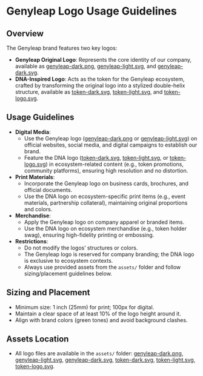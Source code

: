 # Genyleap Logo Usage Guidelines

## Overview
The Genyleap brand features two key logos:
- **Genyleap Original Logo**: Represents the core identity of our company, available as [genyleap-dark.png](https://github.com/genyleap/brand-kit/blob/main/assets/genyleap-dark.png), [genyleap-light.svg](https://github.com/genyleap/brand-kit/blob/main/assets/genyleap-light.svg), and [genyleap-dark.svg](https://github.com/genyleap/brand-kit/blob/main/assets/genyleap-dark.svg).
- **DNA-Inspired Logo**: Acts as the token for the Genyleap ecosystem, crafted by transforming the original logo into a stylized double-helix structure, available as [token-dark.svg](https://github.com/genyleap/brand-kit/blob/main/assets/token-dark.svg), [token-light.svg](https://github.com/genyleap/brand-kit/blob/main/assets/token-light.svg), and [token-logo.svg](https://github.com/genyleap/brand-kit/blob/main/assets/token-logo.svg).

## Usage Guidelines
- **Digital Media**: 
  - Use the Genyleap logo ([genyleap-dark.png](https://github.com/genyleap/brand-kit/blob/main/assets/genyleap-dark.png) or [genyleap-light.svg](https://github.com/genyleap/brand-kit/blob/main/assets/genyleap-light.svg)) on official websites, social media, and digital campaigns to establish our brand.
  - Feature the DNA logo ([token-dark.svg](https://github.com/genyleap/brand-kit/blob/main/assets/token-dark.svg), [token-light.svg](https://github.com/genyleap/brand-kit/blob/main/assets/token-light.svg), or [token-logo.svg](https://github.com/genyleap/brand-kit/blob/main/assets/token-logo.svg)) in ecosystem-related content (e.g., token promotions, community platforms), ensuring high resolution and no distortion.
- **Print Materials**: 
  - Incorporate the Genyleap logo on business cards, brochures, and official documents.
  - Use the DNA logo on ecosystem-specific print items (e.g., event materials, partnership collateral), maintaining original proportions and colors.
- **Merchandise**: 
  - Apply the Genyleap logo on company apparel or branded items.
  - Use the DNA logo on ecosystem merchandise (e.g., token holder swag), ensuring high-fidelity printing or embossing.
- **Restrictions**: 
  - Do not modify the logos’ structures or colors.
  - The Genyleap logo is reserved for company branding; the DNA logo is exclusive to ecosystem contexts.
  - Always use provided assets from the `assets/` folder and follow sizing/placement guidelines below.

## Sizing and Placement
- Minimum size: 1 inch (25mm) for print; 100px for digital.
- Maintain a clear space of at least 10% of the logo height around it.
- Align with brand colors (green tones) and avoid background clashes.

## Assets Location
- All logo files are available in the `assets/` folder: [genyleap-dark.png](https://github.com/genyleap/brand-kit/blob/main/assets/genyleap-dark.png), [genyleap-light.svg](https://github.com/genyleap/brand-kit/blob/main/assets/genyleap-light.svg), [genyleap-dark.svg](https://github.com/genyleap/brand-kit/blob/main/assets/genyleap-dark.svg), [token-dark.svg](https://github.com/genyleap/brand-kit/blob/main/assets/token-dark.svg), [token-light.svg](https://github.com/genyleap/brand-kit/blob/main/assets/token-light.svg), [token-logo.svg](https://github.com/genyleap/brand-kit/blob/main/assets/token-logo.svg).